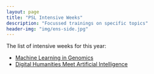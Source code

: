 ```yaml
---
layout: page
title: "PSL Intensive Weeks"
description: "Focussed trainings on specific topics"
header-img: "img/ens-side.jpg"
---
```


The list of intensive weeks for this year:

- [Machine Learning in Genomics](../intensive-week-genomics)
- [Digital Humanities Meet Artificial Intelligence](../intensive-week-dhai)
